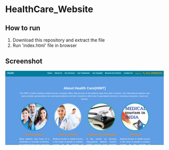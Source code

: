 # HealthCare_Website

## How to run
1. Download this repository and extract the file
2. Run 'index.html' file in browser


## Screenshot
![Screenshot](Healthcare.png)
